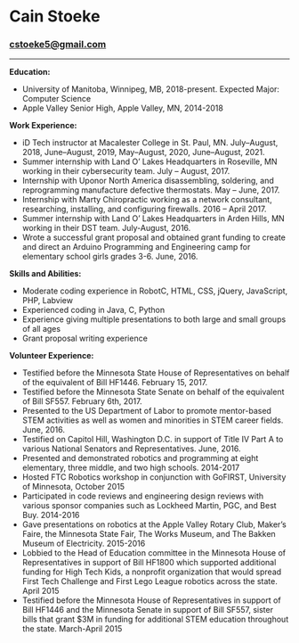 # Cain Stoeke
### cstoeke5@gmail.com
- - -

**Education:**
- University of Manitoba, Winnipeg, MB, 2018-present. Expected Major: Computer Science
- Apple Valley Senior High, Apple Valley, MN, 2014-2018
 
**Work Experience:**
- iD Tech instructor at Macalester College in St. Paul, MN. July–August, 2018, June–August, 2019, May–August, 2020, June–August, 2021.
- Summer internship with Land O’ Lakes Headquarters in Roseville, MN working in their cybersecurity team. July – August, 2017. 
- Internship with Uponor North America disassembling, soldering, and reprogramming manufacture defective thermostats. May – June, 2017.
- Internship with Marty Chiropractic working as a network consultant, researching, installing, and configuring firewalls. 2016 – April 2017.
- Summer internship with Land O’ Lakes Headquarters in Arden Hills, MN working in their DST team. July-August, 2016.
- Wrote a successful grant proposal and obtained grant funding to create and direct an Arduino Programming and Engineering camp for elementary school girls grades 3-6. June, 2016.

**Skills and Abilities:**
- Moderate coding experience in RobotC, HTML, CSS, jQuery, JavaScript, PHP, Labview
- Experienced coding in Java, C, Python
- Experience giving multiple presentations to both large and small groups of all ages
- Grant proposal writing experience

**Volunteer Experience:**
- Testified before the Minnesota State House of Representatives on behalf of the equivalent of Bill HF1446. February 15, 2017.
- Testified before the Minnesota State Senate on behalf of the equivalent of Bill SF557. February 6th, 2017.
- Presented to the US Department of Labor to promote mentor-based STEM activities as well as women and minorities in STEM career fields. June, 2016.
- Testified on Capitol Hill, Washington D.C. in support of Title IV Part A to various National Senators and Representatives. June, 2016.
- Presented and demonstrated robotics and programming at eight elementary, three middle, and two high schools. 2014-2017
- Hosted FTC Robotics workshop in conjunction with GoFIRST, University of Minnesota, October 2015
- Participated in code reviews and engineering design reviews with various sponsor companies such as Lockheed Martin, PGC, and Best Buy. 2014-2016
- Gave presentations on robotics at the Apple Valley Rotary Club, Maker’s Faire, the Minnesota State Fair, The Works Museum, and The Bakken Museum of Electricity. 2015-2016
- Lobbied to the Head of Education committee in the Minnesota House of Representatives in support of Bill HF1800 which supported additional funding for High Tech Kids, a nonprofit organization that would spread First Tech Challenge and First Lego League robotics across the state. April 2015
- Testified before the Minnesota House of Representatives in support of Bill HF1446 and the Minnesota Senate in support of Bill SF557, sister bills that grant $3M in funding for additional STEM education throughout the state. March-April 2015
